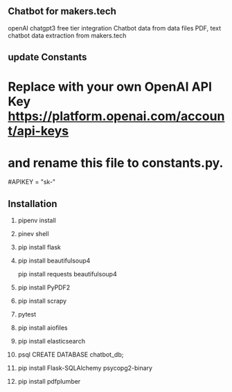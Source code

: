## Chatbot for makers.tech

openAI chatgpt3 free tier integration
Chatbot data from data files PDF, text
chatbot data extraction from makers.tech


## update Constants
# Replace with your own OpenAI API Key https://platform.openai.com/account/api-keys
# and rename this file to constants.py.
#APIKEY =  "sk-<your key here>"




## Installation

1. pipenv install

2. pinev shell

3. pip install flask

4. pip install beautifulsoup4

    pip install requests beautifulsoup4


5. pip install PyPDF2

6. pip install scrapy

7. pytest

8. pip install aiofiles

9. pip install elasticsearch

10. psql CREATE DATABASE chatbot_db;

11. pip install Flask-SQLAlchemy psycopg2-binary

12. pip install pdfplumber


